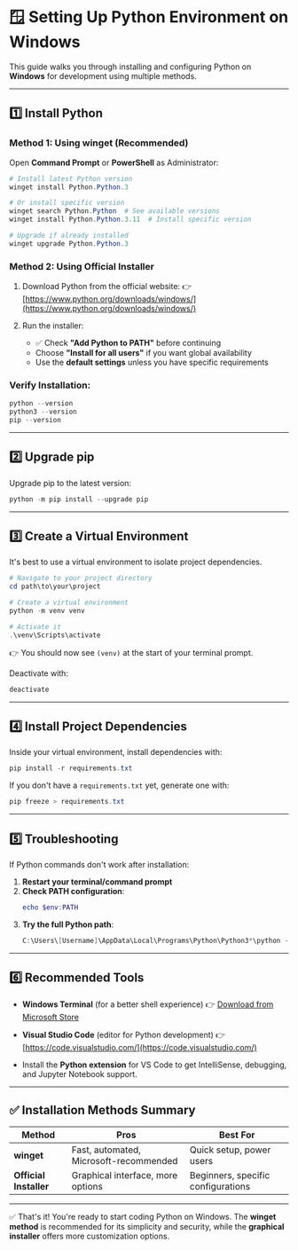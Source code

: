 # 🪟 Setting Up Python Environment on Windows

This guide walks you through installing and configuring Python on **Windows** for development using multiple methods.

---

## 1️⃣ Install Python

### Method 1: Using winget (Recommended)
Open **Command Prompt** or **PowerShell** as Administrator:

```powershell
# Install latest Python version
winget install Python.Python.3

# Or install specific version
winget search Python.Python  # See available versions
winget install Python.Python.3.11  # Install specific version

# Upgrade if already installed
winget upgrade Python.Python.3
```

### Method 2: Using Official Installer
1. Download Python from the official website:
   👉 [https://www.python.org/downloads/windows/](https://www.python.org/downloads/windows/)

2. Run the installer:
   * ✅ Check **"Add Python to PATH"** before continuing
   * Choose **"Install for all users"** if you want global availability
   * Use the **default settings** unless you have specific requirements

### Verify Installation:
```powershell
python --version
python3 --version
pip --version
```

---

## 2️⃣ Upgrade pip

Upgrade pip to the latest version:

```powershell
python -m pip install --upgrade pip
```

---

## 3️⃣ Create a Virtual Environment

It's best to use a virtual environment to isolate project dependencies.

```powershell
# Navigate to your project directory
cd path\to\your\project

# Create a virtual environment
python -m venv venv

# Activate it
.\venv\Scripts\activate
```

👉 You should now see `(venv)` at the start of your terminal prompt.

Deactivate with:

```powershell
deactivate
```

---

## 4️⃣ Install Project Dependencies

Inside your virtual environment, install dependencies with:

```powershell
pip install -r requirements.txt
```

If you don't have a `requirements.txt` yet, generate one with:

```powershell
pip freeze > requirements.txt
```

---

## 5️⃣ Troubleshooting

If Python commands don't work after installation:
1. **Restart your terminal/command prompt**
2. **Check PATH configuration**:
   ```powershell
   echo $env:PATH
   ```
3. **Try the full Python path**:
   ```powershell
   C:\Users\[Username]\AppData\Local\Programs\Python\Python3*\python --version
   ```

---

## 6️⃣ Recommended Tools

* **Windows Terminal** (for a better shell experience)
  👉 [Download from Microsoft Store](https://aka.ms/terminal)

* **Visual Studio Code** (editor for Python development)
  👉 [https://code.visualstudio.com/](https://code.visualstudio.com/)

* Install the **Python extension** for VS Code to get IntelliSense, debugging, and Jupyter Notebook support.

---

## ✅ Installation Methods Summary

| Method | Pros | Best For |
|--------|------|----------|
| **winget** | Fast, automated, Microsoft-recommended | Quick setup, power users |
| **Official Installer** | Graphical interface, more options | Beginners, specific configurations |

---

✅ That's it! You're ready to start coding Python on Windows. The **winget method** is recommended for its simplicity and security, while the **graphical installer** offers more customization options.
